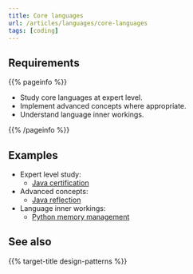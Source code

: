 ```yaml
---
title: Core languages
url: /articles/languages/core-languages
tags: [coding]
---
```


## Requirements

{{% pageinfo %}}

* Study core languages at expert level.
* Implement advanced concepts where appropriate.
* Understand language inner workings.

{{% /pageinfo %}}

## Examples

* Expert level study:
  * [Java certification](https://education.oracle.com/oracle-certification-path/pFamily_48)
* Advanced concepts:
  * [Java reflection](https://www.oracle.com/technical-resources/articles/java/javareflection.html)
* Language inner workings:
  * [Python memory management](https://docs.python.org/3.12/c-api/memory.html)

## See also

{{% target-title design-patterns %}}
